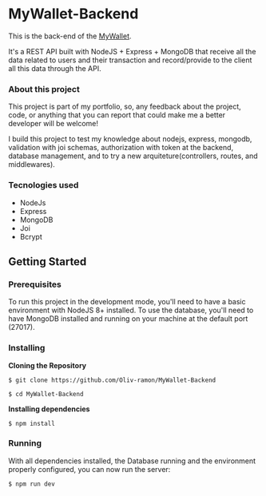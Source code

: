 # MyWallet-Backend

This is the back-end of the [MyWallet](https://github.com/Oliv-ramon/MyWallet). 

It's a REST API built with NodeJS + Express + MongoDB that receive all the data related to users and their transaction and record/provide to the client all this data through the API. 

### About this project

This project is part of my portfolio, so, any feedback about the project, code, or anything that you can report that could make me a better developer will be welcome!

I build this project to test my knowledge about nodejs, express, mongodb, validation with joi schemas, authorization with token at the backend, database management, and to try a new arquiteture(controllers, routes, and middlewares).

### Tecnologies used

- NodeJs
- Express
- MongoDB
- Joi
- Bcrypt

## Getting Started

### Prerequisites

To run this project in the development mode, you'll need to have a basic environment with NodeJS 8+ installed. To use the database, you'll need to have MongoDB installed and running on your machine at the default port (27017).

### Installing

**Cloning the Repository**

```
$ git clone https://github.com/Oliv-ramon/MyWallet-Backend

$ cd MyWallet-Backend
```

**Installing dependencies**

```
$ npm install
```

### Running 

With all dependencies installed, the Database running and the environment properly configured, you can now run the server:

```
$ npm run dev
```
